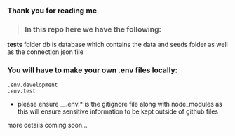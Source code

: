 ### Thank you for reading me

>### In this repo here we have the following:
__tests__ folder
db is database which contains the data and seeds folder as well as the connection json file

### You will have to make your own .env files locally:
    .env.development
    .env.test

* please ensure __.env.* is the gitignore file along with node_modules as this will ensure sensitive information to be kept outside of github files


more details coming soon...

